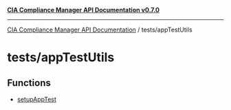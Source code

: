 [**CIA Compliance Manager API Documentation v0.7.0**](../../README.md)

***

[CIA Compliance Manager API Documentation](../../modules.md) / tests/appTestUtils

# tests/appTestUtils

## Functions

- [setupAppTest](functions/setupAppTest.md)
